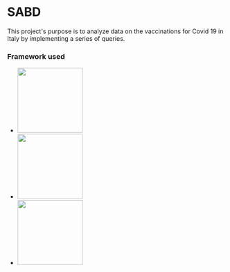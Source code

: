 # SABD

This project's purpose is to analyze data on the vaccinations for Covid 19 in Italy by implementing a series of queries. 

### Framework used
 * [<img src="https://uploads-ssl.webflow.com/5abbd6c80ca1b5830c921e17/5ad766e2a1a548ee4fc61cf6_hadoop%20(1).png" width=150px>](https://hadoop.apache.org/docs/r1.2.1/hdfs_design.html)
 * [<img src="https://upload.wikimedia.org/wikipedia/commons/thumb/f/f3/Apache_Spark_logo.svg/1200px-Apache_Spark_logo.svg.png" width=150px>](https://spark.apache.org/)
 * [<img src="https://miro.medium.com/max/400/1*b-i9e82pUCgJbsg3lpdFnA.jpeg" width=150px>](https://nifi.apache.org/)
   